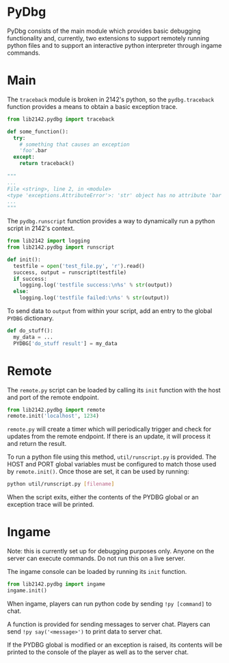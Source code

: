 # PyDbg
PyDbg consists of the main module which provides basic debugging functionality and, currently, two extensions to support remotely running python files and to support an interactive python interpreter through ingame commands.

# Main
The `traceback` module is broken in 2142's python, so the `pydbg.traceback` function provides a means to obtain a basic exception trace.

```python
from lib2142.pydbg import traceback

def some_function():
  try:
    # something that causes an exception
    'foo'.bar
  except:
    return traceback()
    
"""
...
File <string>, line 2, in <module>
<type 'exceptions.AttributeError'>: 'str' object has no attribute 'bar'
...
"""
```

The `pydbg.runscript` function provides a way to dynamically run a python script in 2142's context.

```python
from lib2142 import logging
from lib2142.pydbg import runscript

def init():
  testfile = open('test_file.py', 'r').read()
  success, output = runscript(testfile)
  if success:
    logging.log('testfile success:\n%s' % str(output))
  else:
    logging.log('testfile failed:\n%s' % str(output))
```

To send data to `output` from within your script, add an entry to the global `PYDBG` dictionary.
```python
def do_stuff():
  my_data = ...
  PYDBG['do_stuff result'] = my_data
```

# Remote
The `remote.py` script can be loaded by calling its `init` function with the host and port of the remote endpoint.
```python
from lib2142.pydbg import remote
remote.init('localhost', 1234)
```

`remote.py` will create a timer which will periodically trigger and check for updates from the remote endpoint.  If there is an update, it will process it and return the result.

To run a python file using this method, `util/runscript.py` is provided.  The HOST and PORT global variables must be configured to match those used by `remote.init()`.  Once those are set, it can be used by running:
```bash
python util/runscript.py [filename]
```

When the script exits, either the contents of the PYDBG global or an exception trace will be printed.

# Ingame
Note: this is currently set up for debugging purposes only.  Anyone on the server can execute commands.  Do not run this on a live server.

The ingame console can be loaded by running its `init` function.
```python
from lib2142.pydbg import ingame
ingame.init()
```

When ingame, players can run python code by sending `!py [command]` to chat.

A function is provided for sending messages to server chat.  Players can send `!py say('<message>')` to print data to server chat.

If the PYDBG global is modified or an exception is raised, its contents will be printed to the console of the player as well as to the server chat.  



